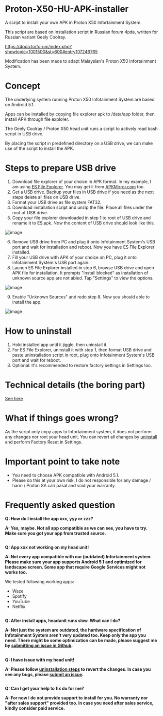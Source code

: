 # Proton-X50-HU-APK-installer
A script to install your own APK in Proton X50 Infortainment System.

This script are based on installation script in Russian forum 4pda, written for Russian variant Geely Coolray. 

https://4pda.to/forum/index.php?showtopic=1001500&st=600#entry107246765

Modification has been made to adapt Malaysian's Proton X50 Infortainment System.

# Concept
The underlying system running Proton X50 Infotainment System are based on Android 5.1.

Apps can be installed by copying file explorer apk to /data/app folder, then install APK through file explorer. 

The Geely Coolray / Proton X50 head unit runs a script to actively read bash script in USB drive. 

By placing the script in predefined directory on a USB drive, we can make use of the script to install the APK. 


# Steps to prepare USB drive
1. Download file explorer of your choice in APK format. In my example, I am using [ES File Explorer](https://m.apkpure.com/es-file-explorer-file-manager/com.estrongs.android.pop).  You may get it from [APKMirror.com](https://www.apkmirror.com/apk/es-global/es-file-explorer/es-file-explorer-4-2-9-2-1-release/) too. 
2. Get a USB drive. Backup your files in USB drive if you need as the next steps delete all files on USB drive. 
3. Format your USB drive as file system FAT32. 
4. Download installation script and unzip the file. Place all files under the root of USB drive.
5. Copy your file explorer downloaded in step 1 to root of USB drive and rename it to ES.apk. Now the content of USB drive should look like this. 

![image](https://user-images.githubusercontent.com/17538895/172921723-633a95b0-e1a9-4afc-863a-fb2cf6f0aa0c.png)

6. Remove USB drive from PC and plug it onto Infotainment System's USB port and wait for installation and reboot. Now you have ES File Explorer installed.
7. Fill your USB drive with APK of your choice on PC, plug it onto Infotainment System's USB port again.
8. Launch ES File Explorer installed in step 6, browse USB drive and open APK file for installation. It prompts "Install blocked" as installation of unknown source app are not abled. Tap "Settings" to view the options.

![image](https://user-images.githubusercontent.com/17538895/173135211-cc8a3703-e19a-4657-83b7-f87715a247d1.png)

9. Enable "Unknown Sources" and redo step 8. Now you should able to install the app. 

![image](https://user-images.githubusercontent.com/17538895/173135304-6040f394-4da5-4122-9687-25c39364c63e.png)


# How to uninstall

1. Hold installed app until it jiggle, then uninstall it.
2. For ES File Explorer, uninstall it with step 1, then format USB drive and paste uninstallation script in root, plug onto Infotainment System's USB port and wait for reboot.  
3. Optional: It's recommended to restore factory settings in Settings too. 


# Technical details (the boring part)
[See here](https://github.com/xeon1989/Proton-X50-APK-Installer/blob/main/Technical%20Detail.md)

# What if things goes wrong?
As the script only copy apps to Infortainment system, it does not perform any changes nor root your head unit. 
You can revert all changes by [uninstall](https://github.com/xeon1989/Proton-X50-APK-Installer/edit/main/README.md#how-to-uninstall) and perform Factory Reset in Settings. 

# Important point to take note
- You need to choose APK compatible with Android 5.1. 
- Please do this at your own risk, I do not responsible for any damage / harm / Proton SA cari pasal and void your warranty.

# Frequently asked question

**Q: How do I install the app xxx, yyy or zzz?**

**A: Yes, maybe. Not all app compatible as we can see, you have to try. Make sure you got your app from trusted source.**
##
**Q: App xxx not working on my head unit!**

**A: Not every app compatible with our (outdated) Infortainment system. Please make sure your app supports Android 5.1 and optimized for landscape screen. Some app that require Google Services might not works too.**

We tested following working apps:
- Waze
- Spotify
- YouTube
- Netflix

##
**Q: After install apps, headunit runs slow. What can I do?**

**A: Not just the system are outdated, the hardware specification of Infotainment System aren't very updated too. Keep only the app you need. There might be some optimization can be made, please suggest me by [submitting an issue in Github](https://github.com/xeon1989/Proton-X50-APK-Installer/issues).**
##
**Q: I have issue with my head unit!**

**A: Please follow [uninstallation steps](https://github.com/xeon1989/Proton-X50-APK-Installer/edit/main/README.md#how-to-uninstall) to revert the changes.  In case you see any bugs, please [submit an issue](https://github.com/xeon1989/Proton-X50-APK-Installer/issues).**
##
**Q: Can I get your help to fix do for me?**

**A: For now I do not provide support to install for you. No warranty nor "after sales support" provided too. In case you need after sales service, kindly consider paid service.**
##


